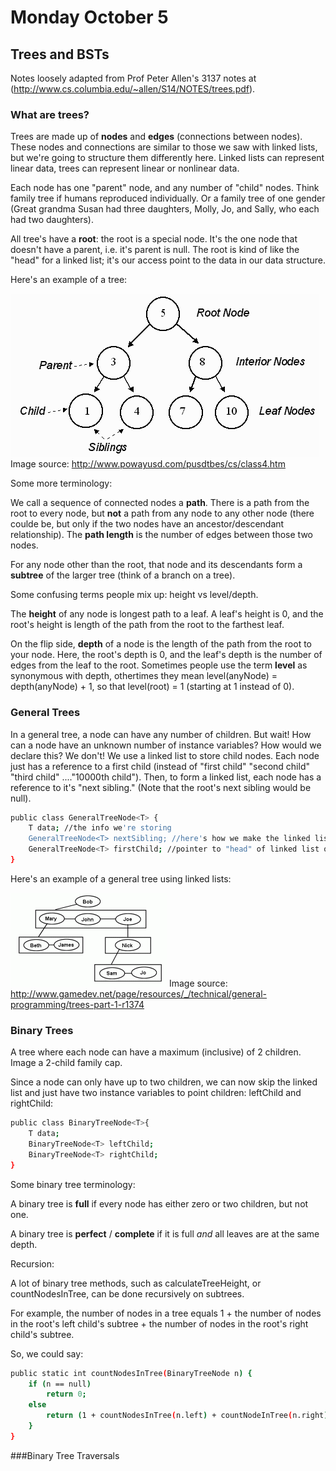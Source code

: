 # Monday October 5

## Trees and BSTs
Notes loosely adapted from Prof Peter Allen's 3137 notes at (http://www.cs.columbia.edu/~allen/S14/NOTES/trees.pdf). 

### What are trees?
Trees are made up of **nodes** and **edges** (connections between nodes). These nodes and connections are similar to those we saw with linked lists, but we're going to structure them differently here. Linked lists can represent linear data, trees can represent linear or nonlinear data.

Each node has one "parent" node, and any number of "child" nodes. Think family tree if humans reproduced individually. Or a family tree of one gender (Great grandma Susan had three daughters, Molly, Jo, and Sally, who each had two daughters).

All tree's have a **root**: the root is a special node. It's the one node that doesn't have a parent, i.e. it's parent is null. The root is kind of like the "head" for a linked list; it's our access point to the data in our data structure.

Here's an example of a tree:

![alt text](https://github.com/cs3134/recitation-devo/blob/master/week5-mon/images/tree_example.jpg)
Image source: http://www.powayusd.com/pusdtbes/cs/class4.htm

Some more terminology:

We call a sequence of connected nodes a **path**. There is a path from the root to every node, but **not** a path from any node to any other node (there coulde be, but only if the two nodes have an ancestor/descendant relationship). The **path length** is the number of edges between those two nodes.

For any node other than the root, that node and its descendants form a **subtree** of the larger tree (think of a branch on a tree). 

Some confusing terms people mix up: height vs level/depth.

The **height** of any node is longest path to a leaf. A leaf's height is 0, and the root's height is length of the path from the root to the farthest leaf.

On the flip side, **depth**  of a node is the length of the path from the root to your node. Here, the root's depth is 0, and the leaf's depth is the number of edges from the leaf to the root. Sometimes people use the term **level** as synonymous with depth, othertimes they mean level(anyNode) = depth(anyNode) + 1, so that level(root) = 1 (starting at 1 instead of 0).


### General Trees

In a general tree, a node can have any number of children. But wait! How can a node have an unknown number of instance variables? How would we declare this? We don't! We use a linked list to store child nodes. Each node just has a reference to a first child (instead of "first child" "second child" "third child" ...."10000th child"). Then, to form a linked list, each node has a reference to it's "next sibling." (Note that the root's next sibling would be null).

```bash
public class GeneralTreeNode<T> {
	T data; //the info we're storing
	GeneralTreeNode<T> nextSibling; //here's how we make the linked list
	GeneralTreeNode<T> firstChild; //pointer to "head" of linked list of children
}
```

Here's an example of a general tree using linked lists:

![alt text](https://github.com/cs3134/recitation-devo/blob/master/week5-mon/images/general_tree.jpg)
Image source: http://www.gamedev.net/page/resources/_/technical/general-programming/trees-part-1-r1374

### Binary Trees
A tree where each node can have a maximum (inclusive) of 2 children. Image a 2-child family cap.

Since a node can only have up to two children, we can now skip the linked list and just have two instance variables to point children: leftChild and rightChild:

```bash
public class BinaryTreeNode<T>{
	T data;
	BinaryTreeNode<T> leftChild;
	BinaryTreeNode<T> rightChild;
}
```

Some binary tree terminology:

A binary tree is **full** if every node has either zero or two children, but not one.

A binary tree is **perfect** / **complete** if it is full *and* all leaves are at the same depth.

Recursion:

A lot of binary tree methods, such as calculateTreeHeight, or countNodesInTree, can be done recursively on subtrees.

For example, the number of nodes in a tree equals 1 + the number of nodes in the root's left child's subtree + the number of nodes in the root's right child's subtree.

So, we could say:

```bash
public static int countNodesInTree(BinaryTreeNode n) {
	if (n == null)
	    return 0;
	else
	    return (1 + countNodesInTree(n.left) + countNodeInTree(n.right));
	}
}

```

###Binary Tree Traversals









